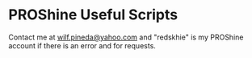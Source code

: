 # PROShine Useful Scripts

Contact me at wilf.pineda@yahoo.com and "redskhie" is my PROShine account if there is an error and for requests.
